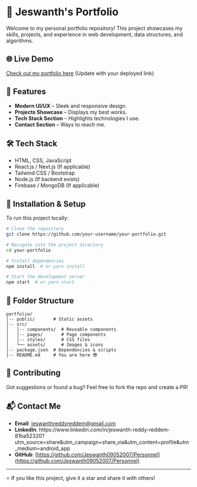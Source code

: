 # 🚀 Jeswanth's Portfolio

Welcome to my personal portfolio repository! This project showcases my skills, projects, and experience in web development, data structures, and algorithms.

## 🌐 Live Demo

[Check out my portfolio here](#) (Update with your deployed link)

## 📌 Features

- **Modern UI/UX** – Sleek and responsive design.
- **Projects Showcase** – Displays my best works.
- **Tech Stack Section** – Highlights technologies I use.
- **Contact Section** – Ways to reach me.

## 🛠️ Tech Stack

- HTML, CSS, JavaScript
- React.js / Next.js (If applicable)
- Tailwind CSS / Bootstrap
- Node.js (If backend exists)
- Firebase / MongoDB (If applicable)

## 🚀 Installation & Setup

To run this project locally:

```sh
# Clone the repository
git clone https://github.com/your-username/your-portfolio.git

# Navigate into the project directory
cd your-portfolio

# Install dependencies
npm install  # or yarn install

# Start the development server
npm start  # or yarn start
```

## 📂 Folder Structure

```
portfolio/
│-- public/       # Static assets
│-- src/
│   │-- components/  # Reusable components
│   │-- pages/       # Page components
│   │-- styles/      # CSS files
│   └── assets/      # Images & icons
│-- package.json  # Dependencies & scripts
│-- README.md     # You are here 😎
```

## 🤝 Contributing

Got suggestions or found a bug? Feel free to fork the repo and create a PR!

## 📬 Contact Me

- **Email**: [jeswanthreddyreddem@gmail.com](mailto\:jeswanthreddyreddem@gmail.com)
- **LinkedIn**: https\://www\.linkedin.com/in/jeswanth-reddy-reddem-81ba52320?utm\_source=share&utm\_campaign=share\_via&utm\_content=profile&utm\_medium=android\_app
- **GitHub**: [https://github.com/Jeswanth09052007/Personnel](https://github.com/Jeswanth09052007/Personnel)

---

⭐ If you like this project, give it a star and share it with others!

